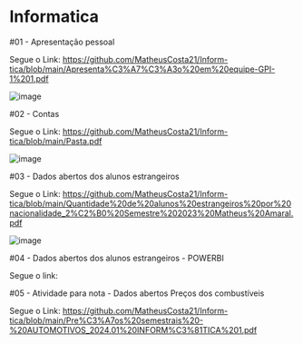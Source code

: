 # Informatica

#01 - Apresentação pessoal

Segue o Link: https://github.com/MatheusCosta21/Inform-tica/blob/main/Apresenta%C3%A7%C3%A3o%20em%20equipe-GPI-1%201.pdf

![image](https://github.com/user-attachments/assets/7350036f-6d13-469a-9477-7920291a3f2d)



#02 - Contas 

Segue o Link: https://github.com/MatheusCosta21/Inform-tica/blob/main/Pasta.pdf

![image](https://github.com/user-attachments/assets/b0f1e35e-784a-4267-ab89-ee6fc9cc2ba7)



#03 - Dados abertos dos alunos estrangeiros

Segue o Link: https://github.com/MatheusCosta21/Inform-tica/blob/main/Quantidade%20de%20alunos%20estrangeiros%20por%20nacionalidade_2%C2%B0%20Semestre%202023%20Matheus%20Amaral.pdf

![image](https://github.com/user-attachments/assets/8530be7e-aefa-4a85-8fc5-ae4bd2adeb52)


#04 - Dados abertos dos alunos estrangeiros - POWERBI

Segue o link: 




#05 - Atividade para nota - Dados abertos Preços dos combustíveis

Segue o Link: https://github.com/MatheusCosta21/Inform-tica/blob/main/Pre%C3%A7os%20semestrais%20-%20AUTOMOTIVOS_2024.01%20INFORM%C3%81TICA%201.pdf


